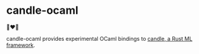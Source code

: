 # candle-ocaml

🤗❤️🐫

candle-ocaml provides experimental OCaml bindings to
[candle, a Rust ML framework](https://github.com/huggingface/candle).